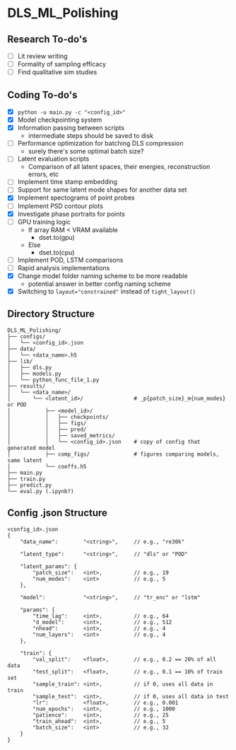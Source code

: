 # DLS_ML_Polishing

## Research To-do's
- [ ] Lit review writing
- [ ] Formality of sampling efficacy
- [ ] Find qualitative sim studies

## Coding To-do's

- [x] `python -u main.py -c "<config_id>"` 
- [x] Model checkpointing system
- [x] Information passing between scripts
  -  intermediate steps should be saved to disk
- [ ] Performance optimization for batching DLS compression
  - surely there's some optimal batch size?
- [ ] Latent evaluation scripts
  - Comparison of all latent spaces, their energies, reconstruction errors, etc
- [ ] Implement time stamp embedding
- [ ] Support for same latent mode shapes for another data set
- [x] Implement spectograms of point probes
- [ ] Implement PSD contour plots
- [x] Investigate phase portraits for points
- [ ] GPU training logic
  - If array RAM < VRAM available 
    - dset.to(gpu)
  - Else  
    - dset.to(cpu)
- [ ] Implement POD, LSTM comparisons
- [ ] Rapid analysis implementations
- [x] Change model folder naming scheme to be more readable
  - potential answer in better config naming scheme
- [x] Switching to `layout="constrained"` instead of `tight_layout()`

<!-- ### Potential Cases on Script Run

- `python -u main.py -o 'latent'`
  - Will need to rerun all results for this latent
- `python -u main.py -m 'train'`
  - model.pth exist
    - `config['overwrite'] = None` -> __crash out__ trained model found, did you mean to overwrite model? 
    - `config['overwrite'] = 'm'` -> train fresh
  - model.pth does not exist
    - checkpoint.pth does not exist -> train fresh
    - checkpoint.pth exists -> load checkpoint, train from checkpoint
- `python -u main.py -m 'eval'`
  - model.pth exists -> load model and eval as normal
  - model.pth does not exists
    - checkpoint.pth does not exist -> train fresh
    - checkpoint.pth exists -> load checkpoint, train from checkpoint, eval as normal -->




## Directory Structure
```
DLS_ML_Polishing/
├── configs/
│   └── <config_id>.json
├── data/
│   └── <data_name>.h5
├── lib/
│   ├── dls.py
│   ├── models.py
│   └── python_func_file_1.py
├── results/
│   └── <data_name>/
│       └── <latent_id>/                # _p{patch_size}_m{num_modes} or POD
│           ├── <model_id>/
│           │   ├── checkpoints/
│           │   ├── figs/
│           │   ├── pred/
│           │   ├── saved_metrics/
│           │   └── <config_id>.json    # copy of config that generated model
│           ├── comp_figs/              # figures comparing models, same latent
│           └── coeffs.h5
├── main.py
├── train.py
├── predict.py
└── eval.py (.ipynb?)
```

## Config .json Structure
```jsonc
<config_id>.json
{
    "data_name":        "<string>",     // e.g., "re30k"

    "latent_type":      "<string>",     // "dls" or "POD"

    "latent_params": {
        "patch_size":   <int>,          // e.g., 19
        "num_modes":    <int>           // e.g., 5
    },

    "model":            "<string>",     // "tr_enc" or "lstm"

    "params": {
        "time_lag":     <int>,          // e.g., 64
        "d_model":      <int>,          // e.g., 512
        "nhead":        <int>,          // e.g., 4
        "num_layers":   <int>           // e.g., 4
    },

    "train": {
        "val_split":    <float>,        // e.g., 0.2 == 20% of all data
        "test_split":   <float>,        // e.g., 0.1 == 10% of train set
        "sample_train": <int>,          // if 0, uses all data in train
        "sample_test":  <int>,          // if 0, uses all data in test
        "lr":           <float>,        // e.g., 0.001
        "num_epochs":   <int>,          // e.g., 1000
        "patience":     <int>,          // e.g., 25
        "train_ahead":  <int>,          // e.g., 5
        "batch_size":   <int>           // e.g., 32
    }
}
```
